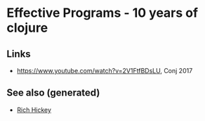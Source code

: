 # Effective Programs - 10 years of clojure

## Links

-   <https://www.youtube.com/watch?v=2V1FtfBDsLU>, Conj 2017

## See also (generated)

-   [Rich Hickey](./id:f5738e4e-2f64-412a-92bd-64917b118c58)
